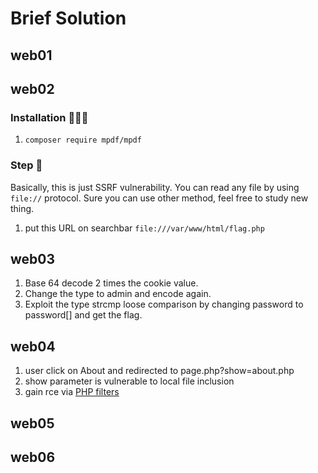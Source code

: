 # Brief Solution

## web01

## web02
### Installation 🧑🏻‍💻
1. `composer require mpdf/mpdf`

### Step 🍿
Basically, this is just SSRF vulnerability. You can read any file by using `file://` protocol. Sure you can use other method, feel free to study new thing.
1. put this URL on searchbar `file:///var/www/html/flag.php`

## web03
1. Base 64 decode 2 times the cookie value.
2. Change the type to admin and encode again.
3. Exploit the type strcmp loose comparison  by changing password to password[] and get the flag.
## web04
1. user click on About and redirected to page.php?show=about.php
2. show parameter is vulnerable to local file inclusion
3. gain rce via [PHP filters](https://github.com/synacktiv/php_filter_chain_generator)
## web05

## web06
